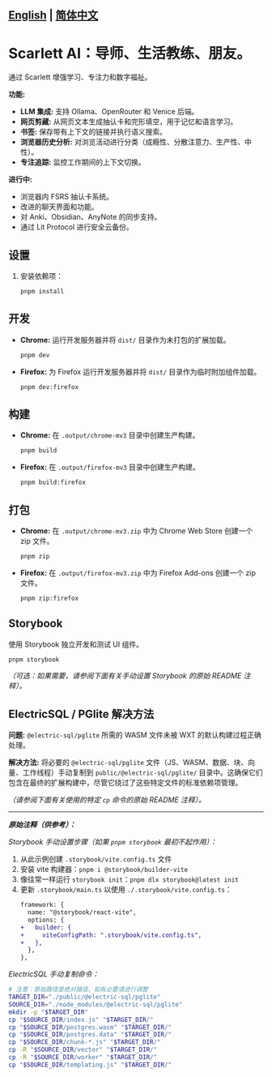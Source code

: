 [English](README.md) | [简体中文](README.zh.md)
---

# Scarlett AI：导师、生活教练、朋友。

通过 Scarlett 增强学习、专注力和数字福祉。

**功能:**
*   **LLM 集成:** 支持 Ollama、OpenRouter 和 Venice 后端。
*   **网页剪藏:** 从网页文本生成抽认卡和完形填空，用于记忆和语言学习。
*   **书签:** 保存带有上下文的链接并执行语义搜索。
*   **浏览器历史分析:** 对浏览活动进行分类（成瘾性、分散注意力、生产性、中性）。
*   **专注追踪:** 监控工作期间的上下文切换。

**进行中:**
*   浏览器内 FSRS 抽认卡系统。
*   改进的聊天界面和功能。
*   对 Anki、Obsidian、AnyNote 的同步支持。
*   通过 Lit Protocol 进行安全云备份。

## 设置

1.  安装依赖项：
    ```sh
    pnpm install
    ```

## 开发

*   **Chrome:** 运行开发服务器并将 `dist/` 目录作为未打包的扩展加载。
    ```sh
    pnpm dev
    ```
*   **Firefox:** 为 Firefox 运行开发服务器并将 `dist/` 目录作为临时附加组件加载。
    ```sh
    pnpm dev:firefox
    ```

## 构建

*   **Chrome:** 在 `.output/chrome-mv3` 目录中创建生产构建。
    ```sh
    pnpm build
    ```
*   **Firefox:** 在 `.output/firefox-mv3` 目录中创建生产构建。
    ```sh
    pnpm build:firefox
    ```

## 打包

*   **Chrome:** 在 `.output/chrome-mv3.zip` 中为 Chrome Web Store 创建一个 zip 文件。
    ```sh
    pnpm zip
    ```
*   **Firefox:** 在 `.output/firefox-mv3.zip` 中为 Firefox Add-ons 创建一个 zip 文件。
    ```sh
    pnpm zip:firefox
    ```

## Storybook

使用 Storybook 独立开发和测试 UI 组件。

```sh
pnpm storybook
```

*（可选：如果需要，请参阅下面有关手动设置 Storybook 的原始 README 注释）。*

## ElectricSQL / PGlite 解决方法

**问题:** `@electric-sql/pglite` 所需的 WASM 文件未被 WXT 的默认构建过程正确处理。

**解决方法:** 将必要的 `@electric-sql/pglite` 文件（JS、WASM、数据、块、向量、工作线程）手动复制到 `public/@electric-sql/pglite/` 目录中。这确保它们包含在最终的扩展构建中，尽管它绕过了这些特定文件的标准依赖项管理。

*（请参阅下面有关使用的特定 `cp` 命令的原始 README 注释）。*

---

***原始注释（供参考）：***

*Storybook 手动设置步骤（如果 `pnpm storybook` 最初不起作用）：*
1. 从此示例创建 `.storybook/vite.config.ts` 文件
2. 安装 vite 构建器：`pnpm i @storybook/builder-vite`
3. 像往常一样运行 `storybook init`：`pnpm dlx storybook@latest init`
4. 更新 `.storybook/main.ts` 以使用 `./.storybook/vite.config.ts`：
   ```diff
   framework: {
     name: "@storybook/react-vite",
     options: {
   +   builder: {
   +     viteConfigPath: ".storybook/vite.config.ts",
   +   },
     },
   },
   ```

*ElectricSQL 手动复制命令：*
```sh
# 注意：原始路径是绝对路径，如有必要请进行调整
TARGET_DIR="./public/@electric-sql/pglite"
SOURCE_DIR="./node_modules/@electric-sql/pglite"
mkdir -p "$TARGET_DIR"
cp "$SOURCE_DIR/index.js" "$TARGET_DIR/"
cp "$SOURCE_DIR/postgres.wasm" "$TARGET_DIR/"
cp "$SOURCE_DIR/postgres.data" "$TARGET_DIR/"
cp "$SOURCE_DIR/chunk-*.js" "$TARGET_DIR/"
cp -R "$SOURCE_DIR/vector" "$TARGET_DIR/"
cp -R "$SOURCE_DIR/worker" "$TARGET_DIR/"
cp "$SOURCE_DIR/templating.js" "$TARGET_DIR/"
``` 